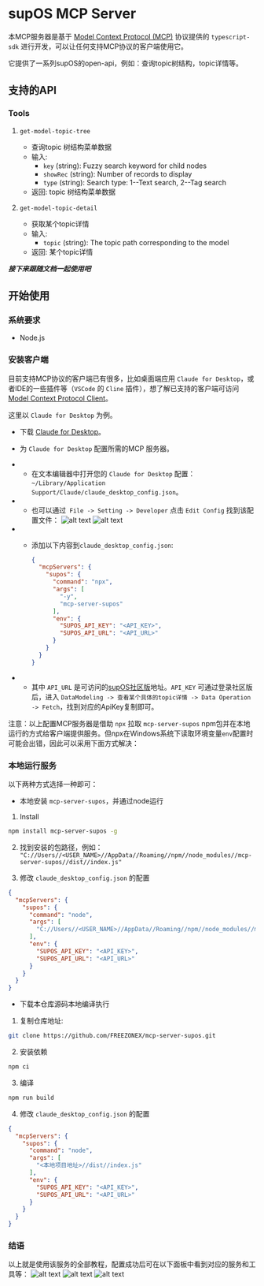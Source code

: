 # supOS MCP Server

本MCP服务器是基于 [Model Context Protocol (MCP)](https://modelcontextprotocol.io/introduction) 协议提供的 `typescript-sdk` 进行开发，可以让任何支持MCP协议的客户端使用它。 

它提供了一系列supOS的open-api，例如：查询topic树结构，topic详情等。

## 支持的API

### Tools
1. `get-model-topic-tree`
   - 查询topic 树结构菜单数据
   - 输入:
     - `key` (string): Fuzzy search keyword for child nodes
     - `showRec` (string): Number of records to display
     - `type` (string): Search type: 1--Text search, 2--Tag search
   - 返回: topic 树结构菜单数据

2. `get-model-topic-detail`
   - 获取某个topic详情
   - 输入:
     - `topic` (string): The topic path corresponding to the model
   - 返回: 某个topic详情

***接下来跟随文档一起使用吧***

## 开始使用

### 系统要求
- Node.js

### 安装客户端
目前支持MCP协议的客户端已有很多，比如桌面端应用 `Claude for Desktop`，或者IDE的一些插件等（`VSCode` 的 `Cline` 插件），想了解已支持的客户端可访问 [Model Context Protocol Client](https://modelcontextprotocol.io/clients)。

这里以 `Claude for Desktop` 为例。
- 下载 [Claude for Desktop](https://claude.ai/download)。
- 为 `Claude for Desktop` 配置所需的MCP 服务器。

- - 在文本编辑器中打开您的 `Claude for Desktop` 配置：`~/Library/Application Support/Claude/claude_desktop_config.json`。
- - 也可以通过` File -> Setting -> Developer` 点击 `Edit Config` 找到该配置文件：
![alt text](image.png)
![alt text](image-1.png)
- - 添加以下内容到`claude_desktop_config.json`:

    ```json
    {
      "mcpServers": {
        "supos": {
          "command": "npx",
          "args": [
            "-y",
            "mcp-server-supos"
          ],
          "env": {
            "SUPOS_API_KEY": "<API_KEY>",
            "SUPOS_API_URL": "<API_URL>"
          }
        }
      }
    }
    ```
- - 其中 `API_URL` 是可访问的[supOS社区版](https://supos-demo.supos.app/)地址。`API_KEY` 可通过登录社区版后，进入 `DataModeling -> 查看某个具体的topic详情 -> Data Operation -> Fetch`，找到对应的ApiKey复制即可。

注意：以上配置MCP服务器是借助 `npx` 拉取 `mcp-server-supos` npm包并在本地运行的方式给客户端提供服务。但npx在Windows系统下读取环境变量`env`配置时可能会出错，因此可以采用下面方式解决：

### 本地运行服务
以下两种方式选择一种即可：

- 本地安装 `mcp-server-supos`，并通过node运行

1. Install
```bash
npm install mcp-server-supos -g
```

2. 找到安装的包路径，例如： `"C://Users//<USER_NAME>//AppData//Roaming//npm//node_modules//mcp-server-supos//dist//index.js"`

3. 修改 `claude_desktop_config.json` 的配置
```json
{
  "mcpServers": {
    "supos": {
      "command": "node",
      "args": [
        "C://Users//<USER_NAME>//AppData//Roaming//npm//node_modules//mcp-server-supos//dist//index.js"
      ],
      "env": {
        "SUPOS_API_KEY": "<API_KEY>",
        "SUPOS_API_URL": "<API_URL>"
      }
    }
  }
}
```

- 下载本仓库源码本地编译执行

1. 复制仓库地址:
```bash
git clone https://github.com/FREEZONEX/mcp-server-supos.git
```
2. 安装依赖
```bash
npm ci
```
3. 编译
```bash
npm run build
```
4. 修改 `claude_desktop_config.json` 的配置
```json
{
  "mcpServers": {
    "supos": {
      "command": "node",
      "args": [
        "<本地项目地址>//dist//index.js"
      ],
      "env": {
        "SUPOS_API_KEY": "<API_KEY>",
        "SUPOS_API_URL": "<API_URL>"
      }
    }
  }
}
```

### 结语
以上就是使用该服务的全部教程，配置成功后可在以下面板中看到对应的服务和工具等：
![alt text](image-2.png)
![alt text](image-3.png)
![alt text](image-4.png)